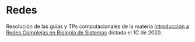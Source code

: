 # Redes

Resolución de las guías y TPs computacionales de la materia [Introducción a Redes Complejas en Biología de Sistemas](http://materias.df.uba.ar/scytda2020c1/cronograma/) dictada el 1C de 2020.
